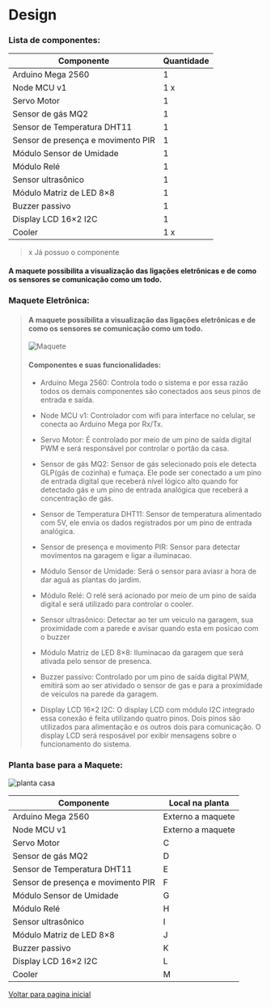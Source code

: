  # Design

### Lista de componentes:

| Componente  |  Quantidade |
|---|---|
| Arduino Mega 2560  | 1  |
|  Node MCU v1 | 1 x | 
|  Servo Motor |  1 |
| Sensor de gás MQ2  |  1 |
|  Sensor de Temperatura DHT11 |  1 |
|  Sensor de presença e movimento PIR |  1 |
| Módulo Sensor de Umidade  |  1 |
|  Módulo Relé |  1 |
|  Sensor ultrasônico | 1  |
| Módulo Matriz de LED 8×8  |  1 |
|  Buzzer passivo |  1 |
|  Display LCD 16×2 I2C | 1  |
|  Cooler | 1 x  |

> x Já possuo o componente

#### A maquete possibilita a visualização das ligações eletrônicas e de como os sensores se comunicação como um todo.

### Maquete Eletrônica:

> #### A maquete possibilita a visualização das ligações eletrônicas e de como os sensores se comunicação como um todo.
> 
>  ![Maquete](https://user-images.githubusercontent.com/12564754/143169612-df9655b0-2026-444f-a5dc-c30d06d1c035.png)
> 
> #### Componentes e suas funcionalidades:
> 
> - Arduino Mega 2560: Controla todo o sistema e por essa razão todos os demais componentes são conectados aos seus pinos de entrada e saída.
> 
> - Node MCU v1: Controlador com wifi para interface no celular, se conecta ao Arduino Mega por Rx/Tx.
> 
> - Servo Motor: É controlado por meio de um pino de saída digital PWM e será responsável por controlar o portão da casa.
> 
> - Sensor de gás MQ2: Sensor de gás selecionado pois ele detecta GLP(gás de cozinha) e fumaça. Ele pode ser conectado a um pino de entrada digital que receberá nível lógico alto quando for detectado gás e um pino de entrada analógica que receberá a concentração de gás.
> 
> - Sensor de Temperatura DHT11: Sensor de temperatura alimentado com 5V, ele envia os dados registrados por um pino de entrada analógica.
> 
> - Sensor de presença e movimento PIR: Sensor para detectar movimentos na garagem e ligar a iluminacao.
> 
> - Módulo Sensor de Umidade: Será o sensor para aviasr a hora de dar aguá as plantas do jardim.
> 
> - Módulo Relé: O relé será acionado por meio de um pino de saída digital e será utilizado para controlar o cooler.
> 
> - Sensor ultrasônico: Detectar ao ter um veiculo na garagem, sua proximidade com a parede e avisar quando esta em posicao com o buzzer
> 
> - Módulo Matriz de LED 8×8: Iluminacao da garagem que será ativada pelo sensor de presenca.
> 
> - Buzzer passivo: Controlado por um pino de saída digital PWM, emitirá som ao ser atividado o sensor de gas e para a proximidade de veiculos na parede da garagem.
> 
> - Display LCD 16×2 I2C: O display LCD com módulo I2C integrado essa conexão é feita utilizando quatro pinos. Dois pinos são utilizados para alimentação e os outros dois para comunicação. O display LCD será resposável por exibir mensagens sobre o funcionamento do sistema.

### Planta base para a Maquete:

![planta casa](https://user-images.githubusercontent.com/12564754/145214745-3e470611-30e5-4256-aed8-0cabdae274de.png)


| Componente  |  Local na planta |
|---|---|
| Arduino Mega 2560  | Externo a maquete  |
|  Node MCU v1 | Externo a maquete  | 
|  Servo Motor |  C |
| Sensor de gás MQ2  |  D |
|  Sensor de Temperatura DHT11 |  E |
|  Sensor de presença e movimento PIR |  F |
| Módulo Sensor de Umidade  |  G |
|  Módulo Relé |  H |
|  Sensor ultrasônico | I  |
| Módulo Matriz de LED 8×8  |  J |
|  Buzzer passivo |  K |
|  Display LCD 16×2 I2C | L  |
|  Cooler | M |

 [Voltar para pagina inicial](/README.md)
